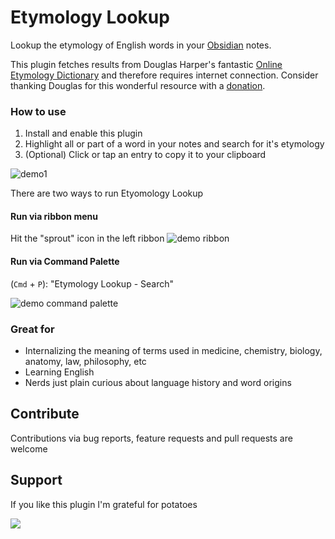 # Etymology Lookup

Lookup the etymology of English words in your [Obsidian](https://obsidian.md/) notes.

This plugin fetches results from Douglas Harper's fantastic [Online Etymology Dictionary](https://www.etymonline.com) and therefore requires internet connection. Consider thanking Douglas for this wonderful resource with a [donation](https://www.paypal.com/donate/?cmd=_donations&business=byronic106@yahoo.com&lc=US&item_name=Donation+to%20+Help+Keep+Etymonline+Free+and+Open&no_note=0&cn=&curency_code=USD&bn=PP-DonationsBF:btn_donateCC_LG.gif:NonHosted).

### How to use

1. Install and enable this plugin
2. Highlight all or part of a word in your notes and search for it's etymology
3. (Optional) Click or tap an entry to copy it to your clipboard

![demo1](https://github.com/clairefro/assets/blob/main/obsidian-plugin-etymology-lookup/demo1.gif?raw=true)

There are two ways to run Etyomology Lookup

#### Run via ribbon menu

Hit the "sprout" icon in the left ribbon
![demo ribbon](https://github.com/clairefro/assets/blob/main/obsidian-plugin-etymology-lookup/demo-ribbon.gif?raw=true)

#### Run via Command Palette

(`Cmd` + `P`): "Etymology Lookup - Search"

![demo command palette](https://github.com/clairefro/assets/blob/main/obsidian-plugin-etymology-lookup/demo-cp.gif)

### Great for

-   Internalizing the meaning of terms used in medicine, chemistry, biology, anatomy, law, philosophy, etc
-   Learning English
-   Nerds just plain curious about language history and word origins

## Contribute

Contributions via bug reports, feature requests and pull requests are welcome

## Support

If you like this plugin I'm grateful for potatoes

<a href="https://www.buymeacoffee.com/clairefro"><img src="https://img.buymeacoffee.com/button-api/?text=Buy me a potato&emoji=🍠&slug=clairefro&button_colour=FFDD00&font_colour=000000&font_family=Cookie&outline_colour=000000&coffee_colour=ffffff" /></a>
